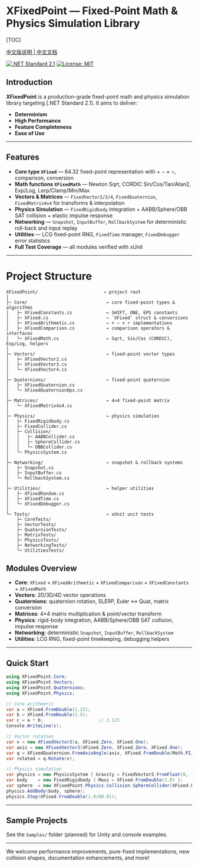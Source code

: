 # XFixedPoint — Fixed-Point Math & Physics Simulation Library

[TOC]

[中文版说明 | 中文文档](README.cn.md)

[![.NET Standard 2.1](https://img.shields.io/badge/.NET-Standard_2.1-blue)](https://docs.microsoft.com/dotnet/standard/net-standard) [![License: MIT](https://img.shields.io/badge/License-MIT-green)](LICENSE)

## Introduction

**XFixedPoint** is a production-grade fixed-point math and physics simulation library targeting [.NET Standard 2.1]. It aims to deliver:

- **Determinism** 
- **High Performance** 
- **Feature Completeness** 
- **Ease of Use** 

---

## Features

- **Core type `XFixed`** — 64.32 fixed-point representation with + − × ÷, comparison, conversion  
- **Math functions `XFixedMath`** — Newton Sqrt, CORDIC Sin/Cos/Tan/Atan2, Exp/Log, Lerp/Clamp/Min/Max  
- **Vectors & Matrices** — `FixedVector2/3/4`, `FixedQuaternion`, `FixedMatrix4x4` for transforms & interpolation  
- **Physics Simulation** — `FixedRigidbody` integration + AABB/Sphere/OBB SAT collision + elastic impulse response  
- **Networking** — `Snapshot`, `InputBuffer`, `RollbackSystem` for deterministic roll-back and input replay  
- **Utilities** — LCG fixed-point RNG, `FixedTime` manager, `FixedDebugger` error statistics  
- **Full Test Coverage** — all modules verified with xUnit  

---

# Project Structure

```text
XFixedPoint/                         ← project root
│
├─ Core/                              ← core fixed-point types & algorithms
│   ├─ XFixedConstants.cs             ← SHIFT, ONE, EPS constants
│   ├─ XFixed.cs                      ← `XFixed` struct & conversions
│   ├─ XFixedArithmetic.cs            ← + − × ÷ implementations
│   ├─ XFixedComparison.cs            ← comparison operators & interfaces
│   └─ XFixedMath.cs                  ← Sqrt, Sin/Cos (CORDIC), Exp/Log, helpers
│
├─ Vectors/                           ← fixed-point vector types
│   ├─ XFixedVector2.cs
│   ├─ XFixedVector3.cs
│   └─ XFixedVector4.cs
│
├─ Quaternions/                       ← fixed-point quaternion
│   ├─ XFixedQuaternion.cs
│   └─ XFixedQuaternionOps.cs
│
├─ Matrices/                          ← 4×4 fixed-point matrix
│   └─ XFixedMatrix4x4.cs
│
├─ Physics/                           ← physics simulation
│   ├─ FixedRigidbody.cs
│   ├─ FixedCollider.cs
│   ├─ Collision/
│   │   ├─ AABBCollider.cs
│   │   ├─ SphereCollider.cs
│   │   └─ OBBCollider.cs
│   └─ PhysicsSystem.cs
│
├─ Networking/                        ← snapshot & rollback systems
│   ├─ Snapshot.cs
│   ├─ InputBuffer.cs
│   └─ RollbackSystem.cs
│
├─ Utilities/                         ← helper utilities
│   ├─ XFixedRandom.cs
│   ├─ XFixedTime.cs
│   └─ XFixedDebugger.cs
│
└─ Tests/                             ← xUnit unit tests
    ├─ CoreTests/
    ├─ VectorTests/
    ├─ QuaternionTests/
    ├─ MatrixTests/
    ├─ PhysicsTests/
    ├─ NetworkingTests/
    └─ UtilitiesTests/

```

## Modules Overview

- **Core**: `XFixed` + `XFixedArithmetic` + `XFixedComparison` + `XFixedConstants` + `XFixedMath`
- **Vectors**: 2D/3D/4D vector operations
- **Quaternions**: quaternion rotation, SLERP, Euler ↔ Quat, matrix conversion
- **Matrices**: 4×4 matrix multiplication & point/vector transform
- **Physics**: rigid-body integration, AABB/Sphere/OBB SAT collision, impulse response
- **Networking**: deterministic `Snapshot`, `InputBuffer`, `RollbackSystem`
- **Utilities**: LCG RNG, fixed-point timekeeping, debugging helpers

------

## Quick Start

```c#
using XFixedPoint.Core;
using XFixedPoint.Vectors;
using XFixedPoint.Quaternions;
using XFixedPoint.Physics;

// Core arithmetic
var a = XFixed.FromDouble(1.25);
var b = XFixed.FromDouble(2.5);
var c = a * b;                     // 3.125
Console.WriteLine(c);

// Vector rotation
var v = new XFixedVector3(a, XFixed.Zero, XFixed.One);
var axis = new XFixedVector3(XFixed.Zero, XFixed.Zero, XFixed.One);
var q = XFixedQuaternion.FromAxisAngle(axis, XFixed.FromDouble(Math.PI/2));
var rotated = q.Rotate(v);

// Physics simulation
var physics = new PhysicsSystem { Gravity = FixedVector3.FromFloat(0, -9.81f, 0) };
var body    = new FixedRigidbody { Mass = XFixed.FromDouble(1.0) };
var sphere  = new XFixedPoint.Physics.Collision.SphereCollider(XFixed.FromDouble(0.5));
physics.AddBody(body, sphere);
physics.Step(XFixed.FromDouble(1.0/60.0));
```

------

## Sample Projects

See the `Samples/` folder (planned) for Unity and console examples.

------

We welcome performance improvements, pure-fixed implementations, new collision shapes, documentation enhancements, and more!